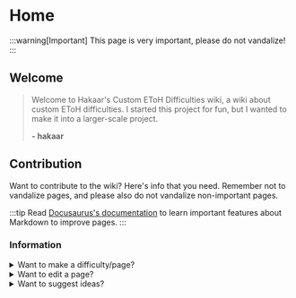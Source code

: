 # Home

:::warning[Important]
This page is very important, please do not vandalize!
:::

## Welcome
> Welcome to Hakaar's Custom EToH Difficulties wiki, a wiki about custom EToH difficulties. I started this
> project for fun, but I wanted to make it into a larger-scale project.
>
> **- hakaar**

## Contribution
Want to contribute to the wiki? Here's info that you need. Remember not to vandalize pages, and please also do not vandalize non-important pages.

:::tip
Read [Docusaurus's documentation](https://docusaurus.io/docs) to learn important features about Markdown to improve pages.
:::

### Information
<details>
    <summary>Want to make a difficulty/page?</summary>

    DM hakaar on discord to add a page, specify if it's a difficulty or just a page. If it is a difficulty, a page will be created with a difficulty template.
</details>

<details>
    <summary>Want to edit a page?</summary>
    
    Submit a pull request, just please don't vandalize. Also remember, all edits are reviewed. Please write formally.
</details>

<details>
    <summary>Want to suggest ideas?</summary>
    
    DM hakaar on discord, or do it somewhere on github idk
</details>